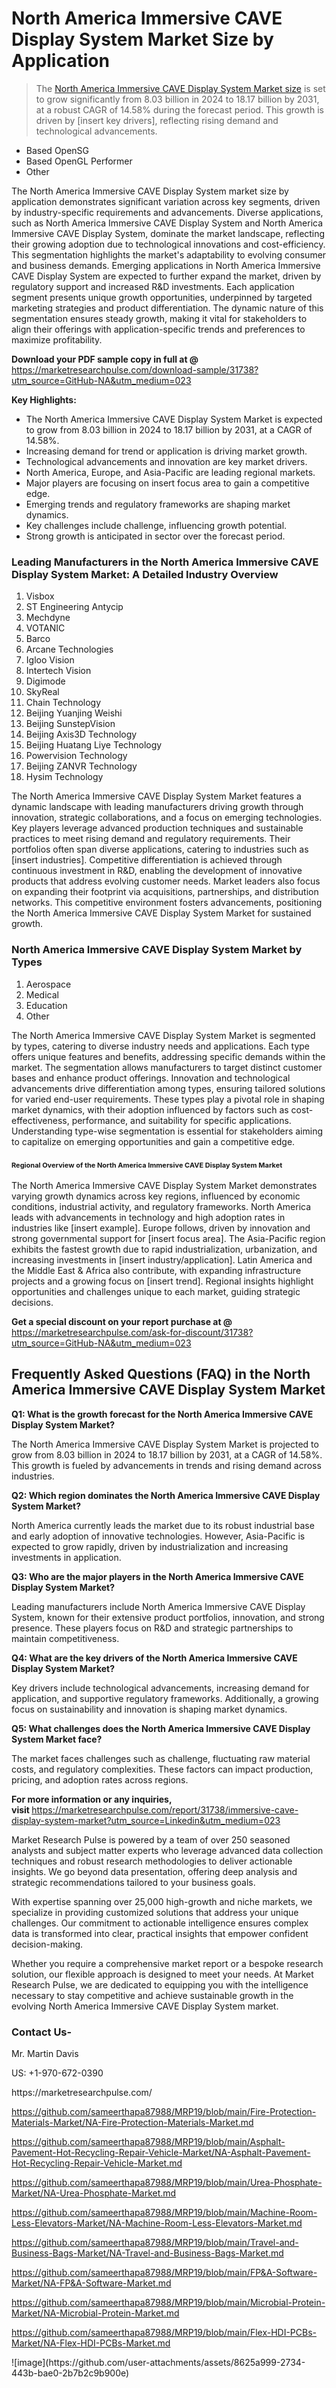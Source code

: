 <h1>North America Immersive CAVE Display System Market&nbsp;Size by Application</h1><blockquote><p>The <a href="https://marketresearchpulse.com/download-sample/31738?utm_source=GitHub-NA&amp;utm_medium=023">North America Immersive CAVE Display System Market size</a> is set to grow significantly from 8.03 billion in 2024 to 18.17 billion by 2031, at a robust CAGR of 14.58% during the forecast period. This growth is driven by [insert key drivers], reflecting rising demand and technological advancements.</p></blockquote><ul><li>Based OpenSG<li> Based OpenGL Performer<li> Other</li></ul><p>The North America Immersive CAVE Display System market size by application demonstrates significant variation across key segments, driven by industry-specific requirements and advancements. Diverse applications, such as North America Immersive CAVE Display System and North America Immersive CAVE Display System, dominate the market landscape, reflecting their growing adoption due to technological innovations and cost-efficiency. This segmentation highlights the market's adaptability to evolving consumer and business demands. Emerging applications in North America Immersive CAVE Display System are expected to further expand the market, driven by regulatory support and increased R&D investments. Each application segment presents unique growth opportunities, underpinned by targeted marketing strategies and product differentiation. The dynamic nature of this segmentation ensures steady growth, making it vital for stakeholders to align their offerings with application-specific trends and preferences to maximize profitability.</p><p><strong>Download your PDF sample copy in full at @ </strong><a href="https://marketresearchpulse.com/download-sample/31738?utm_source=GitHub-NA&amp;utm_medium=023">https://marketresearchpulse.com/download-sample/31738?utm_source=GitHub-NA&amp;utm_medium=023</a></p><p><strong>Key Highlights: </strong></p><ul><li>The North America Immersive CAVE Display System Market is expected to grow from 8.03 billion in 2024 to 18.17 billion by 2031, at a CAGR of 14.58%.</li><li>Increasing demand for trend or application is driving market growth.</li><li>Technological advancements and innovation are key market drivers.</li><li>North America, Europe, and Asia-Pacific are leading regional markets.</li><li>Major players are focusing on insert focus area to gain a competitive edge.</li><li>Emerging trends and regulatory frameworks are shaping market dynamics.</li><li>Key challenges include challenge, influencing growth potential.</li><li>Strong growth is anticipated in sector over the forecast period.</li></ul><h3>Leading Manufacturers in the North America Immersive CAVE Display System Market: A Detailed Industry Overview</h3><ol><li>Visbox</li><li>ST Engineering Antycip</li><li>Mechdyne</li><li>VOTANIC</li><li>Barco</li><li>Arcane Technologies</li><li>Igloo Vision</li><li>Intertech Vision</li><li>Digimode</li><li>SkyReal</li><li>Chain Technology</li><li>Beijing Yuanjing Weishi</li><li>Beijing SunstepVision</li><li>Beijing Axis3D Technology</li><li>Beijing Huatang Liye Technology</li><li>Powervision Technology</li><li>Beijing ZANVR Technology</li><li>Hysim Technology</li></ol><div class="flex max-w-full flex-col flex-grow"><div class="min-h-8 text-message flex w-full flex-col items-end gap-2 whitespace-normal break-words [.text-message+&amp;]:mt-5" dir="auto" data-message-author-role="assistant" data-message-id="fd8432e4-4910-450d-b182-61b7bfb0a01f" data-message-model-slug="gpt-4o"><div class="flex w-full flex-col gap-1 empty:hidden first:pt-[3px]"><div class="markdown prose w-full break-words dark:prose-invert light"><p>The North America Immersive CAVE Display System Market features a dynamic landscape with leading manufacturers driving growth through innovation, strategic collaborations, and a focus on emerging technologies. Key players leverage advanced production techniques and sustainable practices to meet rising demand and regulatory requirements. Their portfolios often span diverse applications, catering to industries such as [insert industries]. Competitive differentiation is achieved through continuous investment in R&amp;D, enabling the development of innovative products that address evolving customer needs. Market leaders also focus on expanding their footprint via acquisitions, partnerships, and distribution networks. This competitive environment fosters advancements, positioning the North America Immersive CAVE Display System Market for sustained growth.</p></div></div></div></div><h3>North America Immersive CAVE Display System Market by Types</h3><ol><li>Aerospace<li> Medical<li> Education<li> Other</li></ol><div class="flex max-w-full flex-col flex-grow"><div class="min-h-8 text-message flex w-full flex-col items-end gap-2 whitespace-normal break-words [.text-message+&amp;]:mt-5" dir="auto" data-message-author-role="assistant" data-message-id="084470be-0bb7-4664-bddf-5156b4f41249" data-message-model-slug="gpt-4o-mini"><div class="flex w-full flex-col gap-1 empty:hidden first:pt-[3px]"><div class="markdown prose w-full break-words dark:prose-invert light"><p>The North America Immersive CAVE Display System Market is segmented by types, catering to diverse industry needs and applications. Each type offers unique features and benefits, addressing specific demands within the market. The segmentation allows manufacturers to target distinct customer bases and enhance product offerings. Innovation and technological advancements drive differentiation among types, ensuring tailored solutions for varied end-user requirements. These types play a pivotal role in shaping market dynamics, with their adoption influenced by factors such as cost-effectiveness, performance, and suitability for specific applications. Understanding type-wise segmentation is essential for stakeholders aiming to capitalize on emerging opportunities and gain a competitive edge.</p></div></div></div></div><h3><span style="font-size: 11px;">Regional Overview of the North America Immersive CAVE Display System Market</span></h3><div class="flex max-w-full flex-col flex-grow"><div class="min-h-8 text-message flex w-full flex-col items-end gap-2 whitespace-normal break-words [.text-message+&amp;]:mt-5" dir="auto" data-message-author-role="assistant" data-message-id="e9038762-ce64-4e30-91c9-9bd413514231" data-message-model-slug="gpt-4o-mini"><div class="flex w-full flex-col gap-1 empty:hidden first:pt-[3px]"><div class="markdown prose w-full break-words dark:prose-invert light"><p>The North America Immersive CAVE Display System Market demonstrates varying growth dynamics across key regions, influenced by economic conditions, industrial activity, and regulatory frameworks. North America leads with advancements in technology and high adoption rates in industries like [insert example]. Europe follows, driven by innovation and strong governmental support for [insert focus area]. The Asia-Pacific region exhibits the fastest growth due to rapid industrialization, urbanization, and increasing investments in [insert industry/application]. Latin America and the Middle East &amp; Africa also contribute, with expanding infrastructure projects and a growing focus on [insert trend]. Regional insights highlight opportunities and challenges unique to each market, guiding strategic decisions.</p></div></div></div></div><p><strong>Get a special discount on your report purchase at @ </strong><a href="https://marketresearchpulse.com/ask-for-discount/31738?utm_source=GitHub-NA&amp;utm_medium=023">https://marketresearchpulse.com/ask-for-discount/31738?utm_source=GitHub-NA&amp;utm_medium=023</a></p><h2>Frequently Asked Questions (FAQ) in the North America Immersive CAVE Display System Market</h2><p><strong>Q1: What is the growth forecast for the North America Immersive CAVE Display System Market?</strong></p><p>The North America Immersive CAVE Display System Market is projected to grow from 8.03 billion in 2024 to 18.17 billion by 2031, at a CAGR of 14.58%. This growth is fueled by advancements in trends and rising demand across industries.</p><p><strong>Q2: Which region dominates the North America Immersive CAVE Display System Market?</strong></p><p>North America currently leads the market due to its robust industrial base and early adoption of innovative technologies. However, Asia-Pacific is expected to grow rapidly, driven by industrialization and increasing investments in application.</p><p><strong>Q3: Who are the major players in the North America Immersive CAVE Display System Market?</strong></p><p>Leading manufacturers include North America Immersive CAVE Display System, known for their extensive product portfolios, innovation, and strong presence. These players focus on R&amp;D and strategic partnerships to maintain competitiveness.</p><p><strong>Q4: What are the key drivers of the North America Immersive CAVE Display System Market?</strong></p><p>Key drivers include technological advancements, increasing demand for application, and supportive regulatory frameworks. Additionally, a growing focus on sustainability and innovation is shaping market dynamics.</p><p><strong>Q5: What challenges does the North America Immersive CAVE Display System Market face?</strong></p><p>The market faces challenges such as challenge, fluctuating raw material costs, and regulatory complexities. These factors can impact production, pricing, and adoption rates across regions.</p><p><strong>For more information or any inquiries, visit&nbsp;</strong><a href="https://marketresearchpulse.com/report/31738/immersive-cave-display-system-market?utm_source=Linkedin&utm_medium=023">https://marketresearchpulse.com/report/31738/immersive-cave-display-system-market?utm_source=Linkedin&utm_medium=023</a></p><p>Market Research Pulse is powered by a team of over 250 seasoned analysts and subject matter experts who leverage advanced data collection techniques and robust research methodologies to deliver actionable insights. We go beyond data presentation, offering deep analysis and strategic recommendations tailored to your business goals.</p><p>With expertise spanning over 25,000 high-growth and niche markets, we specialize in providing customized solutions that address your unique challenges. Our commitment to actionable intelligence ensures complex data is transformed into clear, practical insights that empower confident decision-making.</p><p>Whether you require a comprehensive market report or a bespoke research solution, our flexible approach is designed to meet your needs. At Market Research Pulse, we are dedicated to equipping you with the intelligence necessary to stay competitive and achieve sustainable growth in the evolving North America Immersive CAVE Display System market.</p><h3><strong>Contact Us-</strong></h3><p>Mr. Martin Davis</p><p>US: +1-970-672-0390</p><p>https://marketresearchpulse.com/</p><p><a href="https://github.com/sameerthapa87988/MRP19/blob/main/Fire-Protection-Materials-Market/NA-Fire-Protection-Materials-Market.md">https://github.com/sameerthapa87988/MRP19/blob/main/Fire-Protection-Materials-Market/NA-Fire-Protection-Materials-Market.md</a></p><p><a href="https://github.com/sameerthapa87988/MRP19/blob/main/Asphalt-Pavement-Hot-Recycling-Repair-Vehicle-Market/NA-Asphalt-Pavement-Hot-Recycling-Repair-Vehicle-Market.md">https://github.com/sameerthapa87988/MRP19/blob/main/Asphalt-Pavement-Hot-Recycling-Repair-Vehicle-Market/NA-Asphalt-Pavement-Hot-Recycling-Repair-Vehicle-Market.md</a></p><p><a href="https://github.com/sameerthapa87988/MRP19/blob/main/Urea-Phosphate-Market/NA-Urea-Phosphate-Market.md">https://github.com/sameerthapa87988/MRP19/blob/main/Urea-Phosphate-Market/NA-Urea-Phosphate-Market.md</a></p><p><a href="https://github.com/sameerthapa87988/MRP19/blob/main/Machine-Room-Less-Elevators-Market/NA-Machine-Room-Less-Elevators-Market.md">https://github.com/sameerthapa87988/MRP19/blob/main/Machine-Room-Less-Elevators-Market/NA-Machine-Room-Less-Elevators-Market.md</a></p><p><a href="https://github.com/sameerthapa87988/MRP19/blob/main/Travel-and-Business-Bags-Market/NA-Travel-and-Business-Bags-Market.md">https://github.com/sameerthapa87988/MRP19/blob/main/Travel-and-Business-Bags-Market/NA-Travel-and-Business-Bags-Market.md</a></p><p><a href="https://github.com/sameerthapa87988/MRP19/blob/main/FP&A-Software-Market/NA-FP&A-Software-Market.md">https://github.com/sameerthapa87988/MRP19/blob/main/FP&A-Software-Market/NA-FP&A-Software-Market.md</a></p><p><a href="https://github.com/sameerthapa87988/MRP19/blob/main/Microbial-Protein-Market/NA-Microbial-Protein-Market.md">https://github.com/sameerthapa87988/MRP19/blob/main/Microbial-Protein-Market/NA-Microbial-Protein-Market.md</a></p><p><a href="https://github.com/sameerthapa87988/MRP19/blob/main/Flex-HDI-PCBs-Market/NA-Flex-HDI-PCBs-Market.md">https://github.com/sameerthapa87988/MRP19/blob/main/Flex-HDI-PCBs-Market/NA-Flex-HDI-PCBs-Market.md</a></p>
![image](https://github.com/user-attachments/assets/8625a999-2734-443b-bae0-2b7b2c9b900e)
